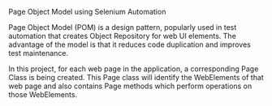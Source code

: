 Page Object Model using Selenium Automation

Page Object Model (POM) is a design pattern, popularly used in test automation that creates Object Repository for web UI elements. The advantage of the model is that it reduces code duplication and improves test maintenance.

In this project, for each web page in the application, a corresponding Page Class is being created. This Page class will identify the WebElements of that web page and also contains Page methods which perform operations on those WebElements. 
